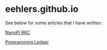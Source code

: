 eehlers.github.io
=================

See below for some articles that I have written:

[NanoPi R6C](./nanopi/nanopi.00.index.md)

[Programming Ledger](./ledger.00.index.md)

